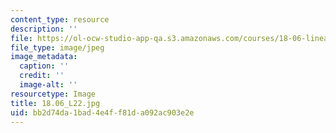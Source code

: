 ```yaml
---
content_type: resource
description: ''
file: https://ol-ocw-studio-app-qa.s3.amazonaws.com/courses/18-06-linear-algebra-spring-2010/bb2d74da1bad4e4ff81da092ac903e2e_18.06_L22.jpg
file_type: image/jpeg
image_metadata:
  caption: ''
  credit: ''
  image-alt: ''
resourcetype: Image
title: 18.06_L22.jpg
uid: bb2d74da-1bad-4e4f-f81d-a092ac903e2e
---
```

